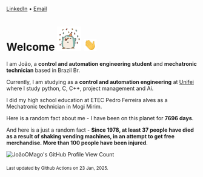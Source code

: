 [LinkedIn](https://www.linkedin.com/in/joão-pedro-gozzoli-b95641301/) &bull;
[Email](joaopedrogozzoli@gmail.com)

# Welcome <img src="happy.gif" height="64px" /> <img src="wave.gif" height="32px" />

I am João, a  **control and automation engineering student** and **mechatronic technician** based in Brazil Br.

Currently, I am studying as a **control and automation engineering** at [Unifei](https://unifei.edu.br) where I study python, C, C++, project management and Ai.

I did my high school education at ETEC Pedro Ferreira alves as a Mechatronic technician in Mogi Mirim.

Here is a random fact about me - I have been on this planet for **7696 days**.

And here is a just a random fact -  **Since 1978, at least 37 people have died as a result of shaking vending machines, in an attempt to get free merchandise. More than 100 people have been injured**.

![JoãoOMago's GitHub Profile View Count](https://komarev.com/ghpvc/?username=JoaoOMago)

<sub>Last updated by Github Actions on 23 Jan, 2025.</sub>
